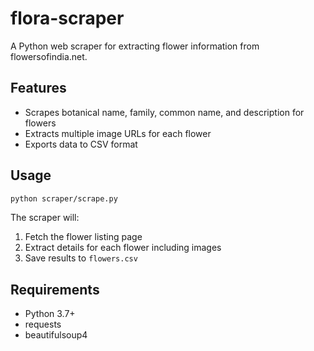 # flora-scraper

A Python web scraper for extracting flower information from flowersofindia.net.

## Features

- Scrapes botanical name, family, common name, and description for flowers
- Extracts multiple image URLs for each flower
- Exports data to CSV format

## Usage

```bash
python scraper/scrape.py
```

The scraper will:
1. Fetch the flower listing page
2. Extract details for each flower including images
3. Save results to `flowers.csv`

## Requirements

- Python 3.7+
- requests
- beautifulsoup4